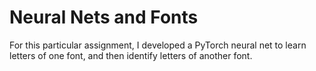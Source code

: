 # Neural Nets and Fonts  

For this particular assignment, I developed a PyTorch neural net to learn letters of one font, and then identify letters of another font.  
